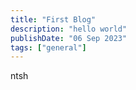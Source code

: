 ```yaml
---
title: "First Blog"
description: "hello world"
publishDate: "06 Sep 2023"
tags: ["general"]
---
```


ntsh
